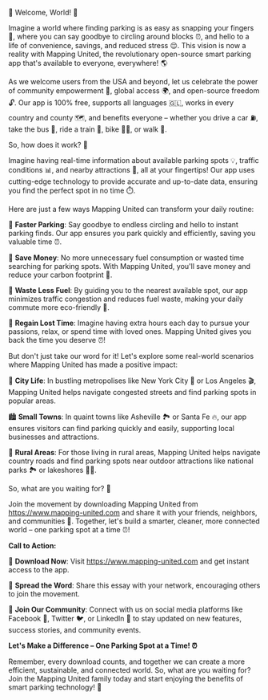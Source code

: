 🌟 Welcome, World! 🌟

Imagine a world where finding parking is as easy as snapping your fingers 💫, where you can say goodbye to circling around blocks ⏰, and hello to a life of convenience, savings, and reduced stress 😌. This vision is now a reality with Mapping United, the revolutionary open-source smart parking app that's available to everyone, everywhere! 🌎

As we welcome users from the USA and beyond, let us celebrate the power of community empowerment 💪, global access 🌍, and open-source freedom 🔓. Our app is 100% free, supports all languages 🇬🇱, works in every country and county 🗺️, and benefits everyone – whether you drive a car ⛽️, take the bus 🚌, ride a train 🚂, bike 🚴‍♀️, or walk 👣.

So, how does it work? 🔧

Imagine having real-time information about available parking spots 💡, traffic conditions 📊, and nearby attractions 👀, all at your fingertips! Our app uses cutting-edge technology to provide accurate and up-to-date data, ensuring you find the perfect spot in no time ⏱️.

Here are just a few ways Mapping United can transform your daily routine:

🚗 **Faster Parking**: Say goodbye to endless circling and hello to instant parking finds. Our app ensures you park quickly and efficiently, saving you valuable time ⏰.

💸 **Save Money**: No more unnecessary fuel consumption or wasted time searching for parking spots. With Mapping United, you'll save money and reduce your carbon footprint 🌿.

🚗 **Waste Less Fuel**: By guiding you to the nearest available spot, our app minimizes traffic congestion and reduces fuel waste, making your daily commute more eco-friendly 🌟.

💪 **Regain Lost Time**: Imagine having extra hours each day to pursue your passions, relax, or spend time with loved ones. Mapping United gives you back the time you deserve ⏰!

But don't just take our word for it! Let's explore some real-world scenarios where Mapping United has made a positive impact:

🌆 **City Life**: In bustling metropolises like New York City 🗽️ or Los Angeles 🎬, Mapping United helps navigate congested streets and find parking spots in popular areas.

🏙️ **Small Towns**: In quaint towns like Asheville 🏞️ or Santa Fe 🔥, our app ensures visitors can find parking quickly and easily, supporting local businesses and attractions.

🌳 **Rural Areas**: For those living in rural areas, Mapping United helps navigate country roads and find parking spots near outdoor attractions like national parks 🏞️ or lakeshores 🏊‍♀️.

So, what are you waiting for? 🤔

Join the movement by downloading Mapping United from https://www.mapping-united.com and share it with your friends, neighbors, and communities 📱. Together, let's build a smarter, cleaner, more connected world – one parking spot at a time ⏰!

**Call to Action:**

🌟 **Download Now**: Visit https://www.mapping-united.com and get instant access to the app.

💬 **Spread the Word**: Share this essay with your network, encouraging others to join the movement.

👥 **Join Our Community**: Connect with us on social media platforms like Facebook 📱, Twitter 🐦, or LinkedIn 💼 to stay updated on new features, success stories, and community events.

**Let's Make a Difference – One Parking Spot at a Time! ⏰**

Remember, every download counts, and together we can create a more efficient, sustainable, and connected world. So, what are you waiting for? Join the Mapping United family today and start enjoying the benefits of smart parking technology! 🎉